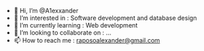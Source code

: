 - 👋 Hi, I’m @A1exxander
- 👀 I’m interested in : Software development and database design
- 🌱 I’m currently learning : Web development
- 💞️ I’m looking to collaborate on : ...
- 📫 How to reach me : raposoalexander@gmail.com

<!---
A1exxander/A1exxander is a ✨ special ✨ repository because its `README.md` (this file) appears on your GitHub profile.
You can click the Preview link to take a look at your changes.
--->
